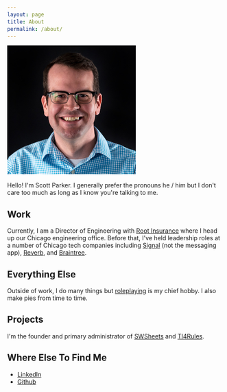 ```yaml
---
layout: page
title: About
permalink: /about/
---
```


![](/images/headshot-small.jpeg)

Hello! I'm Scott Parker. I generally prefer the pronouns he / him but I don't care too much as long as I know you're talking to me.

## Work

Currently, I am a Director of Engineering with [Root Insurance](https://root.engineering) where I head up our Chicago engineering office. Before that, I've held leadership roles at a number of Chicago tech companies including [Signal](https://www.signal.co/) (not the messaging app), [Reverb](https://reverb.com), and [Braintree](https://braintreepayments.com).

## Everything Else

Outside of work, I do many things but [roleplaying](/category/roleplaying) is my chief hobby. I also make pies from time to time.

## Projects

I'm the founder and primary administrator of [SWSheets](http://swsheets.com) and [TI4Rules](https://ti4rules.github.io/).

## Where Else To Find Me

* [LinkedIn](https://linkedin.com/in/scottpparker)
* [Github](https://github.com/sparkertime)